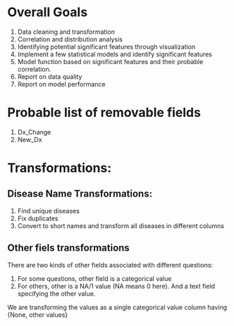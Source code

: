 # Overall Goals
1. Data cleaning and transformation
2. Correlation and distribution analysis
3. Identifying potential significant features through visualization
4. Implement a few statistical models and identify significant features
5. Model function based on significant features and their probable correlation.
6. Report on data quality
7. Report on model performance

# Probable list of removable fields

1. Dx_Change
2. New_Dx


# Transformations:

## Disease Name Transformations:
1. Find unique diseases
2. Fix duplicates
3. Convert to short names and transform all diseases in different columns


## Other fiels transformations

There are two kinds of other fields associated with different questions:
1. For some questions, other field is a categorical value
2. For others, other is a NA/1 value (NA means 0 here). And a text field specifying the other value.

We are transforming the values as a single categorical value column having {None, other values}